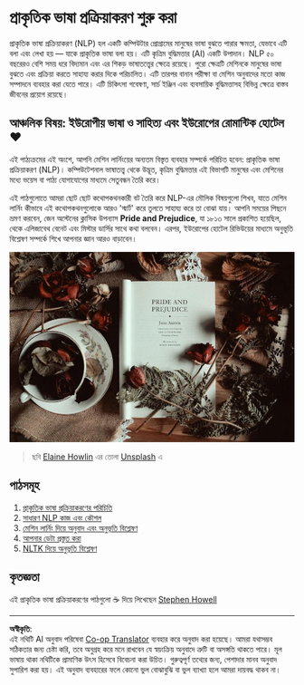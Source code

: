 <!--
CO_OP_TRANSLATOR_METADATA:
{
  "original_hash": "1eb379dc2d0c9940b320732d16083778",
  "translation_date": "2025-08-29T22:17:25+00:00",
  "source_file": "6-NLP/README.md",
  "language_code": "bn"
}
-->
# প্রাকৃতিক ভাষা প্রক্রিয়াকরণ শুরু করা

প্রাকৃতিক ভাষা প্রক্রিয়াকরণ (NLP) হল একটি কম্পিউটার প্রোগ্রামের মানুষের ভাষা বুঝতে পারার ক্ষমতা, যেভাবে এটি বলা এবং লেখা হয় — যাকে প্রাকৃতিক ভাষা বলা হয়। এটি কৃত্রিম বুদ্ধিমত্তার (AI) একটি উপাদান। NLP ৫০ বছরেরও বেশি সময় ধরে বিদ্যমান এবং এর শিকড় ভাষাতত্ত্বের ক্ষেত্রে রয়েছে। পুরো ক্ষেত্রটি মেশিনকে মানুষের ভাষা বুঝতে এবং প্রক্রিয়া করতে সাহায্য করার দিকে পরিচালিত। এটি তারপর বানান পরীক্ষা বা মেশিন অনুবাদের মতো কাজ সম্পাদনে ব্যবহার করা যেতে পারে। এটি চিকিৎসা গবেষণা, সার্চ ইঞ্জিন এবং ব্যবসায়িক বুদ্ধিমত্তাসহ বিভিন্ন ক্ষেত্রে বাস্তব জীবনের প্রয়োগ রয়েছে।

## আঞ্চলিক বিষয়: ইউরোপীয় ভাষা ও সাহিত্য এবং ইউরোপের রোমান্টিক হোটেল ❤️

এই পাঠ্যক্রমের এই অংশে, আপনি মেশিন লার্নিংয়ের অন্যতম বিস্তৃত ব্যবহার সম্পর্কে পরিচিত হবেন: প্রাকৃতিক ভাষা প্রক্রিয়াকরণ (NLP)। কম্পিউটেশনাল ভাষাতত্ত্ব থেকে উদ্ভূত, কৃত্রিম বুদ্ধিমত্তার এই বিভাগটি মানুষের এবং মেশিনের মধ্যে ভয়েস বা পাঠ্য যোগাযোগের মাধ্যমে সেতুবন্ধন তৈরি করে।

এই পাঠগুলোতে আমরা ছোট ছোট কথোপকথনকারী বট তৈরি করে NLP-এর মৌলিক বিষয়গুলো শিখব, যাতে মেশিন লার্নিং কীভাবে এই কথোপকথনগুলোকে আরও 'স্মার্ট' করে তুলতে সাহায্য করে তা বোঝা যায়। আপনি সময়ের পিছনে ভ্রমণ করবেন, জেন অস্টেনের ক্লাসিক উপন্যাস **Pride and Prejudice**, যা ১৮১৩ সালে প্রকাশিত হয়েছিল, থেকে এলিজাবেথ বেনেট এবং মিস্টার ডার্সির সাথে কথা বলবেন। এরপর, ইউরোপের হোটেল রিভিউয়ের মাধ্যমে অনুভূতি বিশ্লেষণ সম্পর্কে শিখে আপনার জ্ঞান আরও বাড়াবেন।

![Pride and Prejudice বই এবং চা](../../../translated_images/p&p.279f1c49ecd889419e4ce6206525e9aa30d32a976955cd24daa636c361c6391f.bn.jpg)
> ছবি <a href="https://unsplash.com/@elaineh?utm_source=unsplash&utm_medium=referral&utm_content=creditCopyText">Elaine Howlin</a> এর তোলা <a href="https://unsplash.com/s/photos/pride-and-prejudice?utm_source=unsplash&utm_medium=referral&utm_content=creditCopyText">Unsplash</a> এ
  
## পাঠসমূহ

1. [প্রাকৃতিক ভাষা প্রক্রিয়াকরণের পরিচিতি](1-Introduction-to-NLP/README.md)
2. [সাধারণ NLP কাজ এবং কৌশল](2-Tasks/README.md)
3. [মেশিন লার্নিং দিয়ে অনুবাদ এবং অনুভূতি বিশ্লেষণ](3-Translation-Sentiment/README.md)
4. [আপনার ডেটা প্রস্তুত করা](4-Hotel-Reviews-1/README.md)
5. [NLTK দিয়ে অনুভূতি বিশ্লেষণ](5-Hotel-Reviews-2/README.md)

## কৃতজ্ঞতা 

এই প্রাকৃতিক ভাষা প্রক্রিয়াকরণের পাঠগুলো ☕ দিয়ে লিখেছেন [Stephen Howell](https://twitter.com/Howell_MSFT)

---

**অস্বীকৃতি**:  
এই নথিটি AI অনুবাদ পরিষেবা [Co-op Translator](https://github.com/Azure/co-op-translator) ব্যবহার করে অনুবাদ করা হয়েছে। আমরা যথাসম্ভব সঠিকতার জন্য চেষ্টা করি, তবে অনুগ্রহ করে মনে রাখবেন যে স্বয়ংক্রিয় অনুবাদে ত্রুটি বা অসঙ্গতি থাকতে পারে। মূল ভাষায় থাকা নথিটিকে প্রামাণিক উৎস হিসেবে বিবেচনা করা উচিত। গুরুত্বপূর্ণ তথ্যের জন্য, পেশাদার মানব অনুবাদ সুপারিশ করা হয়। এই অনুবাদ ব্যবহারের ফলে কোনো ভুল বোঝাবুঝি বা ভুল ব্যাখ্যা হলে আমরা দায়বদ্ধ থাকব না।